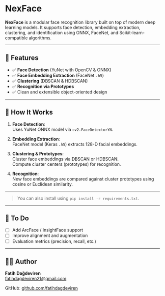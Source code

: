 
# NexFace

**NexFace** is a modular face recognition library built on top of modern deep learning models. It supports face detection, embedding extraction, clustering, and identification using ONNX, FaceNet, and Scikit-learn-compatible algorithms.

---

## 🚀 Features

- ✅ **Face Detection** (YuNet with OpenCV & ONNX)
- ✅ **Face Embedding Extraction** (FaceNet `.h5`)
- ✅ **Clustering** (DBSCAN & HDBSCAN)
- ✅ **Recognition via Prototypes**
- ✅ Clean and extensible object-oriented design

---

## 🧠 How It Works

1. **Face Detection**:  
   Uses YuNet ONNX model via `cv2.FaceDetectorYN`.

2. **Embedding Extraction**:  
   FaceNet model (Keras `.h5`) extracts 128-D facial embeddings.

3. **Clustering & Prototypes**:  
   Cluster face embeddings via DBSCAN or HDBSCAN.  
   Compute cluster centers (prototypes) for recognition.

4. **Recognition**:  
   New face embeddings are compared against cluster prototypes using cosine or Euclidean similarity.

---
> You can also install using `pip install -r requirements.txt`.

---

## 📌 To Do

- [ ] Add ArcFace / InsightFace support
- [ ] Improve alignment and augmentation
- [ ] Evaluation metrics (precision, recall, etc.)

---

## 🧑‍💻 Author

**Fatih Dağdeviren**  
[fatihdagdeviren21@gmail.com](mailto:fatihdagdeviren21@gmail.com)

GitHub: [github.com/fatihdagdeviren](https://github.com/fatihdagdeviren)
